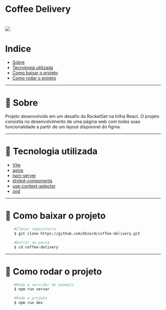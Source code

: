 # Coffee Delivery

<h1>
    <img src="https://ik.imagekit.io/dkzord/image_vUx4YwVIT.png">
</h1>

# Indice
- [Sobre](#-sobre)
- [Tecnologia utilizada](#-tecnologia-utilizada)
- [Como baixar o projeto](#-como-baixar-o-projeto)
- [Como rodar o projeto](#-como-rodar-o-projeto)

---
# 📜 Sobre

Projeto desenvolvido em um desafio da RocketSet na trilha React.
O projeto consistia no desenvolvimento de uma página web com todas suas funcionalidade a partir de um layout disponível do figma.

---

# 📘 Tecnologia utilizada

- [Vite](https://vitejs.dev)
- [axios](https://axios-http.com)
- [json-server](https://github.com/typicode/json-server)
- [styled-components](https://styled-components.com)
- [use-context-selector](https://github.com/dai-shi/use-context-selector)
- [zod](https://zod.dev)

---

# 📁 Como baixar o projeto

```bash
    #Clonar repositorio
    $ git clone https://github.com/dkzord/coffee-delivery.git

    #Entrar na pasta
    $ cd coffee-delivery
```

---

# 📁 Como rodar o projeto

```bash
    #Rode o servidor de exemplo
    $ npm run server

    #Rode o projeto
    $ npm run dev
```



